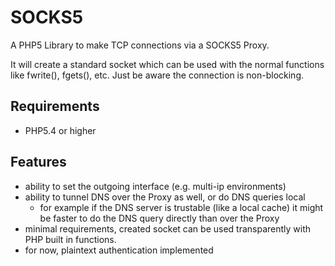 SOCKS5
======

A PHP5 Library to make TCP connections via a SOCKS5 Proxy.

It will create a standard socket which can be used with the normal functions like
fwrite(), fgets(), etc. Just be aware the connection is non-blocking.


Requirements
------------

* PHP5.4 or higher


Features
--------

* ability to set the outgoing interface (e.g. multi-ip environments)
* ability to tunnel DNS over the Proxy as well, or do DNS queries local
    * for example if the DNS server is trustable (like a local cache) it might
      be faster to do the DNS query directly than over the Proxy
* minimal requirements, created socket can be used transparently with PHP built
  in functions.
* for now, plaintext authentication implemented



